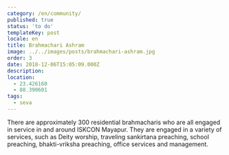 ```yaml
---
category: /en/community/
published: true
status: 'to do'
templateKey: post
locale: en
title: Brahmachari Ashram
image: ../../images/posts/brahmachari-ashram.jpg
order: 3
date: 2018-12-06T15:05:09.000Z
description:
location:
  - 23.426160
  - 88.390601
tags:
  - seva
---
```


There are approximately 300 residential brahmacharis who are all engaged in service in and around ISKCON Mayapur.
They are engaged in a variety of services, such as Deity worship, traveling sankirtana preaching, school preaching, bhakti-vriksha preaching, office services and management.

<tbd locale="en" url="mailto:haribol@mayapur.live"></tbd>
